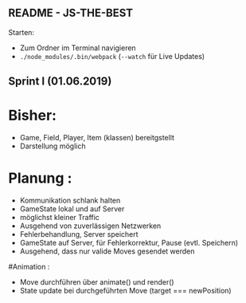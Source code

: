 ## README - JS-THE-BEST


Starten:
 
 - Zum Ordner im Terminal navigieren
 - ```./node_modules/.bin/webpack``` (```--watch``` für Live Updates)


## Sprint I (01.06.2019)

# Bisher:
 - Game, Field, Player, Item (klassen) bereitgstellt
 - Darstellung möglich

# Planung :
 - Kommunikation schlank halten
 - GameState lokal und auf Server
  - möglichst kleiner Traffic
  - Ausgehend von zuverlässigen Netzwerken
  - Fehlerbehandlung, Server speichert  
  - GameState auf Server, für Fehlerkorrektur, Pause (evtl. Speichern)
 - Ausgehend, dass nur valide Moves gesendet werden

#Animation :
 - Move durchführen über animate() und render()
 - State update bei durchgeführten Move (target === newPosition)

